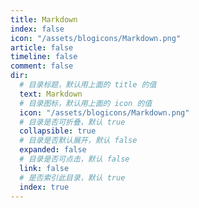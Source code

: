 ```yaml
---
title: Markdown
index: false
icon: "/assets/blogicons/Markdown.png"
article: false
timeline: false
comment: false
dir:
  # 目录标题，默认用上面的 title 的值
  text: Markdown
  # 目录图标，默认用上面的 icon 的值
  icon: "/assets/blogicons/Markdown.png"
  # 目录是否可折叠，默认 true
  collapsible: true
  # 目录是否默认展开，默认 false
  expanded: false
  # 目录是否可点击，默认 false
  link: false
  # 是否索引此目录，默认 true
  index: true
---
```


<div class="catalog-display-container">
  <Catalog hideHeading />
</div>
